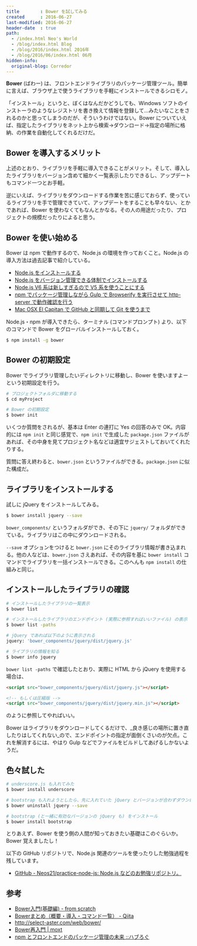 ```yaml
---
title        : Bower を試してみる
created      : 2016-06-27
last-modified: 2016-06-27
header-date  : true
path:
  - /index.html Neo's World
  - /blog/index.html Blog
  - /blog/2016/index.html 2016年
  - /blog/2016/06/index.html 06月
hidden-info:
  original-blog: Corredor
---
```


__Bower__ (ばわー) は、フロントエンドライブラリのパッケージ管理ツール。簡単に言えば、ブラウザ上で使うライブラリを手軽にインストールできるシロモノ。

「インストール」というと、ぼくはなんだかどうしても、Windows ソフトのインストーラのようなレジストリを書き換えて情報を登録して…みたいなことをされるのかと思ってしまうのだが、そういうわけではない。Bower についていえば、指定したライブラリをネット上から検索→ダウンロード→指定の場所に格納、の作業を自動化してくれるだけだ。

## Bower を導入するメリット

上述のとおり、ライブラリを手軽に導入できることがメリット。そして、導入したライブラリをバージョン含めて細かく一覧表示したりできるし、アップデートもコマンド一つとお手軽。

逆にいえば、ライブラリをダウンロードする作業を苦に感じておらず、使っているライブラリを手で管理できていて、アップデートをすることも早々ない、とかであれば、Bower を使わなくてもなんとかなる。その人の用途だったり、プロジェクトの規模だったりによると思う。

## Bower を使い始める

Bower は npm で動作するので、Node.js の環境を作っておくこと。Node.js の導入方法は過去記事で紹介している。

- [Node.js をインストールする](/blog/2016/04/05-01.html)
- [Node.js をバージョン管理できる体制でインストールする](/blog/2016/05/26-05.html)
- [Node.js V6 系は新しすぎるので V5 系を使うことにする](/blog/2016/05/27-02.html)
- [npm でパッケージ管理しながら Gulp で Browserify を実行させて http-server で動作確認を行う](/blog/2016/05/28-02.htm;)
- [Mac OSX El Capitan で GitHub と同期して Git を使うまで](/blog/2016/06/03-01.html)

Node.js・npm が導入できたら、ターミナル (コマンドプロンプト) より、以下のコマンドで Bower をグローバルインストールしておく。

```bash
$ npm install -g bower
```

## Bower の初期設定

Bower でライブラリ管理したいディレクトリに移動し、Bower を使いますよーという初期設定を行う。

```bash
# プロジェクトフォルダに移動する
$ cd myProject

# Bower の初期設定
$ bower init
```

いくつか質問をされるが、基本は Enter の連打に Yes の回答のみで OK。内容的には `npm init` と同じ感覚で、`npm init` で生成した `package.json` ファイルがあれば、その中身を見てプロジェクト名などは適宜サジェストしておいてくれたりする。

質問に答え終わると、`bower.json` というファイルができる。`package.json` に似た構成だ。

## ライブラリをインストールする

試しに jQuery をインストールしてみる。

```bash
$ bower install jquery --save
```

`bower_components/` というフォルダができ、その下に `jquery/` フォルダができている。ライブラリはこの中にダウンロードされる。

`--save` オプションをつけると `bower.json` にそのライブラリ情報が書き込まれる。他の人などは、`bower.json` さえあれば、その内容を基に `bower install` コマンドでライブラリを一括インストールできる。このへんも `npm install` の仕組みと同じ。

## インストールしたライブラリの確認

```bash
# インストールしたライブラリの一覧表示
$ bower list

# インストールしたライブラリのエンドポイント (実際に参照すればいいファイル) の表示
$ bower list -paths

# jQuery であれば以下のように表示される
jquery: 'bower_components/jquery/dist/jquery.js'

# ライブラリの情報を知る
$ bower info jquery
```

`bower list -paths` で確認したとおり、実際に HTML から jQuery を使用する場合は、

```html
<script src="bower_components/jquery/dist/jquery.js"></script>

<!-- もしくは圧縮版 -->
<script src="bower_components/jquery/dist/jquery.min.js"></script>
```

のように参照してやればいい。

Bower はライブラリをダウンロードしてくるだけで、_良き感じの場所に置き直したりはしてくれない_ので、エンドポイントの指定が面倒くさいのが欠点。これを解消するには、やはり Gulp などでファイルをビルドしてあげるしかないようだ。

## 色々試した

```bash
# underscore.js も入れてみた
$ bower install underscore

# bootstrap も入れようとしたら、先に入れていた jQuery とバージョンが合わずダウンロードできなかった。一旦 jQuery はアンインストールしておく
$ bower uninstall jquery --save

# bootstrap (と一緒に有効なバージョンの jQuery も) をインストール
$ bower install bootstrap
```

とりあえず、Bower を使う側の人間が知っておきたい基礎はこのぐらいか。Bower 覚えましたし！

以下の GitHub リポジトリで、Node.js 関連のツールを使ったりした勉強過程を残しています。

- [GitHub - Neos21/practice-node-js: Node.js などのお勉強リポジトリ。](https://github.com/Neos21/practice-node-js)

## 参考

- [Bower入門(基礎編) - from scratch](http://yosuke-furukawa.hatenablog.com/entry/2013/06/01/173308)
- [Bowerまとめ（概要・導入・コマンド一覧） - Qiita](http://qiita.com/oreo3@github/items/eb790fc091aa28af8d33)
- <http://select-aster.com/web/bower/>
- [Bower再入門 | moxt](https://hogehuga.com/post-214/)
- [npm とフロントエンドのパッケージ管理の未来 ::ハブろぐ](https://havelog.ayumusato.com/develop/others/e630-npm_meets_frontend.html)
